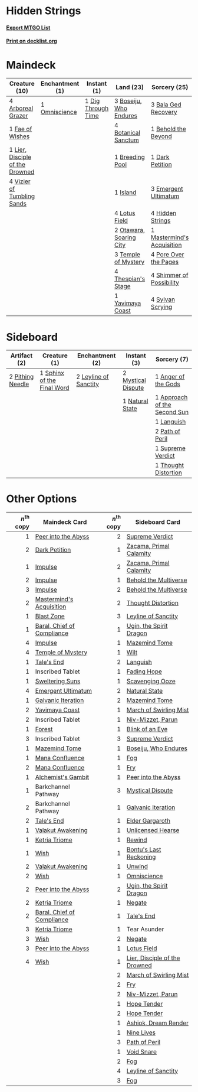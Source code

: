 # Hidden Strings

#### [Export MTGO List](../collection/Hidden%20Strings/Hidden%20Strings.txt)
#### [Print on decklist.org](http://decklist.org/?deckmain=4%09Arboreal%20Grazer%0A3%09Bala%20Ged%20Recovery%0A1%09Behold%20the%20Beyond%0A3%09Boseiju,%20Who%20Endures%0A4%09Botanical%20Sanctum%0A1%09Breeding%20Pool%0A1%09Dark%20Petition%0A1%09Dig%20Through%20Time%0A3%09Emergent%20Ultimatum%0A1%09Fae%20of%20Wishes%0A4%09Hidden%20Strings%0A1%09Island%0A1%09Lier,%20Disciple%20of%20the%20Drowned%0A4%09Lotus%20Field%0A1%09Mastermind's%20Acquisition%0A1%09Omniscience%0A2%09Otawara,%20Soaring%20City%0A4%09Pore%20Over%20the%20Pages%0A4%09Shimmer%20of%20Possibility%0A4%09Sylvan%20Scrying%0A3%09Temple%20of%20Mystery%0A4%09Thespian's%20Stage%0A4%09Vizier%20of%20Tumbling%20Sands%0A1%09Yavimaya%20Coast&deckside=1%09Anger%20of%20the%20Gods%0A1%09Approach%20of%20the%20Second%20Sun%0A1%09Languish%0A2%09Leyline%20of%20Sanctity%0A2%09Mystical%20Dispute%0A1%09Natural%20State%0A2%09Path%20of%20Peril%0A2%09Pithing%20Needle%0A1%09Sphinx%20of%20the%20Final%20Word%0A1%09Supreme%20Verdict%0A1%09Thought%20Distortion)
# Maindeck

|                                              Creature (10)                                               |                                    Enchantment (1)                                     |                                         Instant (1)                                         |                                            Land (23)                                             |                                            Sorcery (25)                                             |
|----------------------------------------------------------------------------------------------------------|----------------------------------------------------------------------------------------|---------------------------------------------------------------------------------------------|--------------------------------------------------------------------------------------------------|-----------------------------------------------------------------------------------------------------|
|4 [Arboreal Grazer](http://gatherer.wizards.com/Pages/Card/Details.aspx?multiverseid=461076)              |1 [Omniscience](http://gatherer.wizards.com/Pages/Card/Details.aspx?multiverseid=288937)|1 [Dig Through Time](http://gatherer.wizards.com/Pages/Card/Details.aspx?multiverseid=386518)|3 [Boseiju, Who Endures](http://gatherer.wizards.com/Pages/Card/Details.aspx?multiverseid=548579) |3 [Bala Ged Recovery](http://gatherer.wizards.com/Pages/Card/Details.aspx?multiverseid=491825)       |
|1 [Fae of Wishes](http://gatherer.wizards.com/Pages/Card/Details.aspx?multiverseid=473006)                |                                                                                        |                                                                                             |4 [Botanical Sanctum](http://gatherer.wizards.com/Pages/Card/Details.aspx?multiverseid=417817)    |1 [Behold the Beyond](http://gatherer.wizards.com/Pages/Card/Details.aspx?multiverseid=409848)       |
|1 [Lier, Disciple of the Drowned](http://gatherer.wizards.com/Pages/Card/Details.aspx?multiverseid=534821)|                                                                                        |                                                                                             |1 [Breeding Pool](http://gatherer.wizards.com/Pages/Card/Details.aspx?multiverseid=97088)         |1 [Dark Petition](http://gatherer.wizards.com/Pages/Card/Details.aspx?multiverseid=398525)           |
|4 [Vizier of Tumbling Sands](http://gatherer.wizards.com/Pages/Card/Details.aspx?multiverseid=426777)     |                                                                                        |                                                                                             |1 [Island](http://gatherer.wizards.com/Pages/Card/Details.aspx?multiverseid=439857)               |3 [Emergent Ultimatum](http://gatherer.wizards.com/Pages/Card/Details.aspx?multiverseid=479705)      |
|                                                                                                          |                                                                                        |                                                                                             |4 [Lotus Field](http://gatherer.wizards.com/Pages/Card/Details.aspx?multiverseid=467003)          |4 [Hidden Strings](http://gatherer.wizards.com/Pages/Card/Details.aspx?multiverseid=369021)          |
|                                                                                                          |                                                                                        |                                                                                             |2 [Otawara, Soaring City](http://gatherer.wizards.com/Pages/Card/Details.aspx?multiverseid=548584)|1 [Mastermind's Acquisition](http://gatherer.wizards.com/Pages/Card/Details.aspx?multiverseid=439734)|
|                                                                                                          |                                                                                        |                                                                                             |3 [Temple of Mystery](http://gatherer.wizards.com/Pages/Card/Details.aspx?multiverseid=373571)    |4 [Pore Over the Pages](http://gatherer.wizards.com/Pages/Card/Details.aspx?multiverseid=409604)     |
|                                                                                                          |                                                                                        |                                                                                             |4 [Thespian's Stage](http://gatherer.wizards.com/Pages/Card/Details.aspx?multiverseid=366353)     |4 [Shimmer of Possibility](http://gatherer.wizards.com/Pages/Card/Details.aspx?multiverseid=457195)  |
|                                                                                                          |                                                                                        |                                                                                             |1 [Yavimaya Coast](http://gatherer.wizards.com/Pages/Card/Details.aspx?multiverseid=129810)       |4 [Sylvan Scrying](http://gatherer.wizards.com/Pages/Card/Details.aspx?multiverseid=130513)          |


# Sideboard

|                                       Artifact (2)                                        |                                            Creature (1)                                             |                                        Enchantment (2)                                         |                                         Instant (3)                                         |                                              Sorcery (7)                                              |
|-------------------------------------------------------------------------------------------|-----------------------------------------------------------------------------------------------------|------------------------------------------------------------------------------------------------|---------------------------------------------------------------------------------------------|-------------------------------------------------------------------------------------------------------|
|2 [Pithing Needle](http://gatherer.wizards.com/Pages/Card/Details.aspx?multiverseid=129526)|1 [Sphinx of the Final Word](http://gatherer.wizards.com/Pages/Card/Details.aspx?multiverseid=407573)|2 [Leyline of Sanctity](http://gatherer.wizards.com/Pages/Card/Details.aspx?multiverseid=204993)|2 [Mystical Dispute](http://gatherer.wizards.com/Pages/Card/Details.aspx?multiverseid=473020)|1 [Anger of the Gods](http://gatherer.wizards.com/Pages/Card/Details.aspx?multiverseid=438682)         |
|                                                                                           |                                                                                                     |                                                                                                |1 [Natural State](http://gatherer.wizards.com/Pages/Card/Details.aspx?multiverseid=407646)   |1 [Approach of the Second Sun](http://gatherer.wizards.com/Pages/Card/Details.aspx?multiverseid=426706)|
|                                                                                           |                                                                                                     |                                                                                                |                                                                                             |1 [Languish](http://gatherer.wizards.com/Pages/Card/Details.aspx?multiverseid=420731)                  |
|                                                                                           |                                                                                                     |                                                                                                |                                                                                             |2 [Path of Peril](http://gatherer.wizards.com/Pages/Card/Details.aspx?multiverseid=540974)             |
|                                                                                           |                                                                                                     |                                                                                                |                                                                                             |1 [Supreme Verdict](http://gatherer.wizards.com/Pages/Card/Details.aspx?multiverseid=438776)           |
|                                                                                           |                                                                                                     |                                                                                                |                                                                                             |1 [Thought Distortion](http://gatherer.wizards.com/Pages/Card/Details.aspx?multiverseid=466871)        |


# Other Options

|*n*<sup>th</sup> copy|                                            Maindeck Card                                            |*n*<sup>th</sup> copy|                                             Sideboard Card                                             |
|--------------------:|-----------------------------------------------------------------------------------------------------|--------------------:|--------------------------------------------------------------------------------------------------------|
|                    1|[Peer into the Abyss](http://gatherer.wizards.com/Pages/Card/Details.aspx?multiverseid=485440)       |                    2|[Supreme Verdict](http://gatherer.wizards.com/Pages/Card/Details.aspx?multiverseid=438776)              |
|                    2|[Dark Petition](http://gatherer.wizards.com/Pages/Card/Details.aspx?multiverseid=398525)             |                    1|[Zacama, Primal Calamity](http://gatherer.wizards.com/Pages/Card/Details.aspx?multiverseid=439836)      |
|                    1|[Impulse](http://gatherer.wizards.com/Pages/Card/Details.aspx?multiverseid=446087)                   |                    2|[Zacama, Primal Calamity](http://gatherer.wizards.com/Pages/Card/Details.aspx?multiverseid=439836)      |
|                    2|[Impulse](http://gatherer.wizards.com/Pages/Card/Details.aspx?multiverseid=446087)                   |                    1|[Behold the Multiverse](http://gatherer.wizards.com/Pages/Card/Details.aspx?multiverseid=503653)        |
|                    3|[Impulse](http://gatherer.wizards.com/Pages/Card/Details.aspx?multiverseid=446087)                   |                    2|[Behold the Multiverse](http://gatherer.wizards.com/Pages/Card/Details.aspx?multiverseid=503653)        |
|                    2|[Mastermind's Acquisition](http://gatherer.wizards.com/Pages/Card/Details.aspx?multiverseid=439734)  |                    2|[Thought Distortion](http://gatherer.wizards.com/Pages/Card/Details.aspx?multiverseid=466871)           |
|                    1|[Blast Zone](http://gatherer.wizards.com/Pages/Card/Details.aspx?multiverseid=461171)                |                    3|[Leyline of Sanctity](http://gatherer.wizards.com/Pages/Card/Details.aspx?multiverseid=204993)          |
|                    1|[Baral, Chief of Compliance](http://gatherer.wizards.com/Pages/Card/Details.aspx?multiverseid=423695)|                    1|[Ugin, the Spirit Dragon](http://gatherer.wizards.com/Pages/Card/Details.aspx?multiverseid=391948)      |
|                    4|[Impulse](http://gatherer.wizards.com/Pages/Card/Details.aspx?multiverseid=446087)                   |                    1|[Mazemind Tome](http://gatherer.wizards.com/Pages/Card/Details.aspx?multiverseid=485555)                |
|                    4|[Temple of Mystery](http://gatherer.wizards.com/Pages/Card/Details.aspx?multiverseid=373571)         |                    1|[Wilt](http://gatherer.wizards.com/Pages/Card/Details.aspx?multiverseid=479696)                         |
|                    1|[Tale's End](http://gatherer.wizards.com/Pages/Card/Details.aspx?multiverseid=466831)                |                    2|[Languish](http://gatherer.wizards.com/Pages/Card/Details.aspx?multiverseid=420731)                     |
|                    1|Inscribed Tablet                                                                                     |                    1|[Fading Hope](http://gatherer.wizards.com/Pages/Card/Details.aspx?multiverseid=534812)                  |
|                    1|[Sweltering Suns](http://gatherer.wizards.com/Pages/Card/Details.aspx?multiverseid=426851)           |                    1|[Scavenging Ooze](http://gatherer.wizards.com/Pages/Card/Details.aspx?multiverseid=420783)              |
|                    4|[Emergent Ultimatum](http://gatherer.wizards.com/Pages/Card/Details.aspx?multiverseid=479705)        |                    2|[Natural State](http://gatherer.wizards.com/Pages/Card/Details.aspx?multiverseid=407646)                |
|                    1|[Galvanic Iteration](http://gatherer.wizards.com/Pages/Card/Details.aspx?multiverseid=535018)        |                    2|[Mazemind Tome](http://gatherer.wizards.com/Pages/Card/Details.aspx?multiverseid=485555)                |
|                    2|[Yavimaya Coast](http://gatherer.wizards.com/Pages/Card/Details.aspx?multiverseid=129810)            |                    1|[March of Swirling Mist](http://gatherer.wizards.com/Pages/Card/Details.aspx?multiverseid=548358)       |
|                    2|Inscribed Tablet                                                                                     |                    1|[Niv-Mizzet, Parun](http://gatherer.wizards.com/Pages/Card/Details.aspx?multiverseid=452942)            |
|                    1|[Forest](http://gatherer.wizards.com/Pages/Card/Details.aspx?multiverseid=439860)                    |                    1|[Blink of an Eye](http://gatherer.wizards.com/Pages/Card/Details.aspx?multiverseid=442934)              |
|                    3|Inscribed Tablet                                                                                     |                    3|[Supreme Verdict](http://gatherer.wizards.com/Pages/Card/Details.aspx?multiverseid=438776)              |
|                    1|[Mazemind Tome](http://gatherer.wizards.com/Pages/Card/Details.aspx?multiverseid=485555)             |                    1|[Boseiju, Who Endures](http://gatherer.wizards.com/Pages/Card/Details.aspx?multiverseid=548579)         |
|                    1|[Mana Confluence](http://gatherer.wizards.com/Pages/Card/Details.aspx?multiverseid=409573)           |                    1|[Fog](http://gatherer.wizards.com/Pages/Card/Details.aspx?multiverseid=746)                             |
|                    2|[Mana Confluence](http://gatherer.wizards.com/Pages/Card/Details.aspx?multiverseid=409573)           |                    1|[Fry](http://gatherer.wizards.com/Pages/Card/Details.aspx?multiverseid=466894)                          |
|                    1|[Alchemist's Gambit](http://gatherer.wizards.com/Pages/Card/Details.aspx?multiverseid=540993)        |                    1|[Peer into the Abyss](http://gatherer.wizards.com/Pages/Card/Details.aspx?multiverseid=485440)          |
|                    1|Barkchannel Pathway                                                                                  |                    3|[Mystical Dispute](http://gatherer.wizards.com/Pages/Card/Details.aspx?multiverseid=473020)             |
|                    2|Barkchannel Pathway                                                                                  |                    1|[Galvanic Iteration](http://gatherer.wizards.com/Pages/Card/Details.aspx?multiverseid=535018)           |
|                    2|[Tale's End](http://gatherer.wizards.com/Pages/Card/Details.aspx?multiverseid=466831)                |                    1|[Elder Gargaroth](http://gatherer.wizards.com/Pages/Card/Details.aspx?multiverseid=485502)              |
|                    1|[Valakut Awakening](http://gatherer.wizards.com/Pages/Card/Details.aspx?multiverseid=491818)         |                    1|[Unlicensed Hearse](http://gatherer.wizards.com/Pages/Card/Details.aspx?multiverseid=555447)            |
|                    1|[Ketria Triome](http://gatherer.wizards.com/Pages/Card/Details.aspx?multiverseid=479770)             |                    1|[Rewind](http://gatherer.wizards.com/Pages/Card/Details.aspx?multiverseid=45264)                        |
|                    1|[Wish](http://gatherer.wizards.com/Pages/Card/Details.aspx?multiverseid=527453)                      |                    1|[Bontu's Last Reckoning](http://gatherer.wizards.com/Pages/Card/Details.aspx?multiverseid=430749)       |
|                    2|[Valakut Awakening](http://gatherer.wizards.com/Pages/Card/Details.aspx?multiverseid=491818)         |                    1|[Unwind](http://gatherer.wizards.com/Pages/Card/Details.aspx?multiverseid=442960)                       |
|                    2|[Wish](http://gatherer.wizards.com/Pages/Card/Details.aspx?multiverseid=527453)                      |                    1|[Omniscience](http://gatherer.wizards.com/Pages/Card/Details.aspx?multiverseid=288937)                  |
|                    2|[Peer into the Abyss](http://gatherer.wizards.com/Pages/Card/Details.aspx?multiverseid=485440)       |                    2|[Ugin, the Spirit Dragon](http://gatherer.wizards.com/Pages/Card/Details.aspx?multiverseid=391948)      |
|                    2|[Ketria Triome](http://gatherer.wizards.com/Pages/Card/Details.aspx?multiverseid=479770)             |                    1|[Negate](http://gatherer.wizards.com/Pages/Card/Details.aspx?multiverseid=423707)                       |
|                    2|[Baral, Chief of Compliance](http://gatherer.wizards.com/Pages/Card/Details.aspx?multiverseid=423695)|                    1|[Tale's End](http://gatherer.wizards.com/Pages/Card/Details.aspx?multiverseid=466831)                   |
|                    3|[Ketria Triome](http://gatherer.wizards.com/Pages/Card/Details.aspx?multiverseid=479770)             |                    1|Tear Asunder                                                                                            |
|                    3|[Wish](http://gatherer.wizards.com/Pages/Card/Details.aspx?multiverseid=527453)                      |                    2|[Negate](http://gatherer.wizards.com/Pages/Card/Details.aspx?multiverseid=423707)                       |
|                    3|[Peer into the Abyss](http://gatherer.wizards.com/Pages/Card/Details.aspx?multiverseid=485440)       |                    1|[Lotus Field](http://gatherer.wizards.com/Pages/Card/Details.aspx?multiverseid=467003)                  |
|                    4|[Wish](http://gatherer.wizards.com/Pages/Card/Details.aspx?multiverseid=527453)                      |                    1|[Lier, Disciple of the Drowned](http://gatherer.wizards.com/Pages/Card/Details.aspx?multiverseid=534821)|
|                     |                                                                                                     |                    2|[March of Swirling Mist](http://gatherer.wizards.com/Pages/Card/Details.aspx?multiverseid=548358)       |
|                     |                                                                                                     |                    2|[Fry](http://gatherer.wizards.com/Pages/Card/Details.aspx?multiverseid=466894)                          |
|                     |                                                                                                     |                    2|[Niv-Mizzet, Parun](http://gatherer.wizards.com/Pages/Card/Details.aspx?multiverseid=452942)            |
|                     |                                                                                                     |                    1|[Hope Tender](http://gatherer.wizards.com/Pages/Card/Details.aspx?multiverseid=430808)                  |
|                     |                                                                                                     |                    2|[Hope Tender](http://gatherer.wizards.com/Pages/Card/Details.aspx?multiverseid=430808)                  |
|                     |                                                                                                     |                    1|[Ashiok, Dream Render](http://gatherer.wizards.com/Pages/Card/Details.aspx?multiverseid=461155)         |
|                     |                                                                                                     |                    1|[Nine Lives](http://gatherer.wizards.com/Pages/Card/Details.aspx?multiverseid=485351)                   |
|                     |                                                                                                     |                    3|[Path of Peril](http://gatherer.wizards.com/Pages/Card/Details.aspx?multiverseid=540974)                |
|                     |                                                                                                     |                    1|[Void Snare](http://gatherer.wizards.com/Pages/Card/Details.aspx?multiverseid=383429)                   |
|                     |                                                                                                     |                    2|[Fog](http://gatherer.wizards.com/Pages/Card/Details.aspx?multiverseid=746)                             |
|                     |                                                                                                     |                    4|[Leyline of Sanctity](http://gatherer.wizards.com/Pages/Card/Details.aspx?multiverseid=204993)          |
|                     |                                                                                                     |                    3|[Fog](http://gatherer.wizards.com/Pages/Card/Details.aspx?multiverseid=746)                             |

